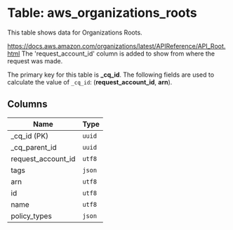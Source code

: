 # Table: aws_organizations_roots

This table shows data for Organizations Roots.

https://docs.aws.amazon.com/organizations/latest/APIReference/API_Root.html
The 'request_account_id' column is added to show from where the request was made.

The primary key for this table is **_cq_id**.
The following fields are used to calculate the value of `_cq_id`: (**request_account_id**, **arn**).

## Columns

| Name          | Type          |
| ------------- | ------------- |
|_cq_id (PK)|`uuid`|
|_cq_parent_id|`uuid`|
|request_account_id|`utf8`|
|tags|`json`|
|arn|`utf8`|
|id|`utf8`|
|name|`utf8`|
|policy_types|`json`|